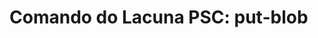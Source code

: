 ﻿# Comando do Lacuna PSC: **put-blob**

<!-- link to version in English -->
<div data-alt-locales="en-us"></div>
